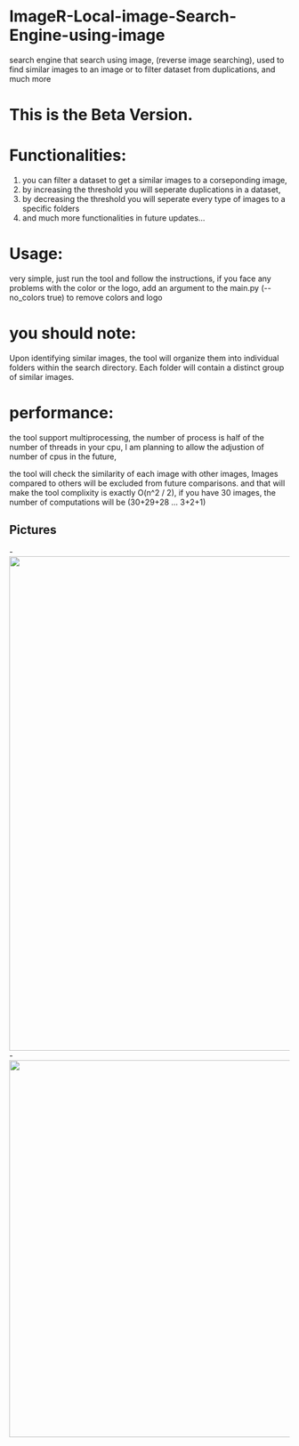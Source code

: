 # ImageR-Local-image-Search-Engine-using-image
search engine that search using image, (reverse image searching), used to find similar images to an image or to filter dataset from duplications, and much more

# This is the Beta Version.

# Functionalities:
1. you can filter a dataset to get a similar images to a corseponding image,
2. by increasing the threshold you will seperate duplications in a dataset,
3. by decreasing the threshold you will seperate every type of images to a specific folders
4. and much more functionalities in future updates...

# Usage:
  very simple, just run the tool and follow the instructions,
  if you face any problems with the color or the logo,
  add an argument to the main.py (--no_colors true) to remove colors and logo

# you should note:
  Upon identifying similar images, the tool will organize them into individual folders within the search directory. 
  Each folder will contain a distinct group of similar images.

# performance:
  the tool support multiprocessing, the number of process is half of the number of threads in your cpu,
  I am planning to allow the adjustion of number of cpus in the future,

  the tool will check the similarity of each image with other images,
  Images compared to others will be excluded from future comparisons.
  and that will make the tool complixity is exactly O(n^2 / 2),
  if you have 30 images,
  the number of computations will be (30+29+28 ... 3+2+1)
  
## Pictures

-<img width="889" src="https://github.com/omarAlharbi1/ImageR-image-Search-Engine-using-image/assets/127057011/76a4c78b-d210-466f-a45c-9cf5712e5a45">
-<img width="678" src="https://github.com/omarAlharbi1/ImageR-image-Search-Engine-using-image/assets/127057011/da5a47a6-f290-4f6e-909c-3ced9f54ccab">
